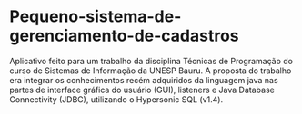 # Pequeno-sistema-de-gerenciamento-de-cadastros
Aplicativo feito para um trabalho da disciplina Técnicas de Programação do curso de Sistemas de Informação da UNESP Bauru. A proposta do trabalho era integrar os conhecimentos recém adquiridos da linguagem java nas partes de interface gráfica do usuário (GUI), listeners e Java Database Connectivity (JDBC), utilizando o Hypersonic SQL (v1.4).

